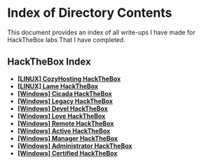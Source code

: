 # **Index of Directory Contents**

This document provides an index of all write-ups I have made for HackTheBox labs That I have completed.

## **HackTheBox Index**

- [**[LINUX] CozyHosting HackTheBox**](https://github.com/Mmo-kali/write-ups/blob/main/HackTheBox/cozyhosting.htb.pdf)
- [**[LINUX] Lame HackTheBox**](https://github.com/Mmo-kali/write-ups/blob/main/HackTheBox/lame-HackTheBox.pdf)
- [**[Windows] Cicada HackTheBox**](https://github.com/Mmo-kali/write-ups/blob/main/HackTheBox/HackTheBox-Cicada.pdf)
- [**[Windows] Legacy HackTheBox**](https://github.com/Mmo-kali/write-ups/blob/main/HackTheBox/73302cc5-4811-4358-9ee9-a602a01318e0_HackTheBox_Legacy.pdf)
- [**[Windows] Devel HackTheBox**](https://github.com/Mmo-kali/write-ups/blob/main/HackTheBox/WINDOWS_HackTheBox_Devel.pdf)
- [**[Windows] Love HackTheBox**](https://github.com/Mmo-kali/write-ups/blob/main/HackTheBox/WINDOWS_HackTheBox_Love_.pdf)
- [**[Windows] Remote HackTheBox**](https://github.com/Mmo-kali/write-ups/blob/main/HackTheBox/Windows_Remote.pdf)
- [**[Windows] Active HackTheBox**](https://github.com/Mmo-kali/write-ups/blob/main/HackTheBox/Windows_Active.pdf)
- [**[Windows] Manager HackTheBox**](https://github.com/Mmo-kali/write-ups/blob/main/HackTheBox/WINDOWS_TOGETHER_Manager.pdf)
- [**[Windows] Administrator HackTheBox**](https://github.com/Mmo-kali/write-ups/blob/main/HackTheBox/27998b8e-8a3b-430b-924b-e3214a3ecf39_WINDOWS_-_Administrator_.pdf)
-   [**[Windows] Certified HackTheBox**](https://github.com/Mmo-kali/write-ups/blob/main/HackTheBox/d1cadee8-e296-4f85-aeb2-5e938d3b4d31_WINDOWS_-_Certified.pdf)

